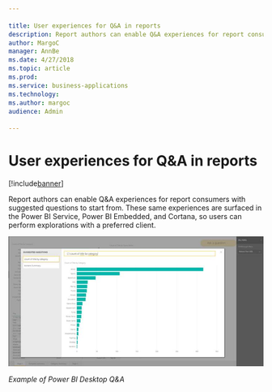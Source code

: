 ```yaml
---

title: User experiences for Q&A in reports
description: Report authors can enable Q&A experiences for report consumers with suggested questions to start from.
author: MargoC
manager: AnnBe
ms.date: 4/27/2018
ms.topic: article
ms.prod: 
ms.service: business-applications
ms.technology: 
ms.author: margoc
audience: Admin

---
```

#  User experiences for Q&A in reports




[!include[banner](../../../includes/banner.md)]

Report authors can enable Q&A experiences for report consumers with suggested
questions to start from. These same experiences are surfaced in the Power BI
Service, Power BI Embedded, and Cortana, so users can perform explorations with
a preferred client.

![A screenshot of the Power BI Desktop Q&A](media/user-experiences-q-in-reports-1.jpeg "A screenshot of the Power BI Desktop Q&A")
<!-- Picture 2 -->


*Example of Power BI Desktop Q&A*




